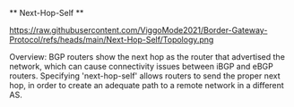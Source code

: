 ** Next-Hop-Self **

https://raw.githubusercontent.com/ViggoMode2021/Border-Gateway-Protocol/refs/heads/main/Next-Hop-Self/Topology.png

Overview: BGP routers show the next hop as the router that advertised the network, which can cause connectivity issues between iBGP and eBGP routers. Specifying 'next-hop-self' allows routers to send the proper next hop, in order to create an adequate path to a remote network in a different AS.

